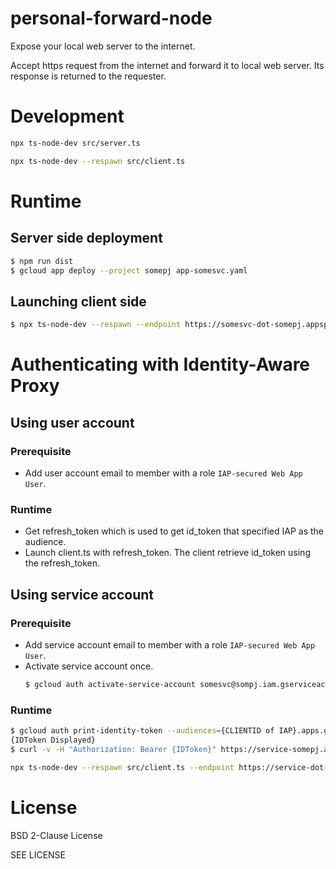 personal-forward-node
===

Expose your local web server to the internet.

Accept https request from the internet and forward it to local web server. Its response is returned to the requester.

# Development

```bash
npx ts-node-dev src/server.ts
```

```bash
npx ts-node-dev --respawn src/client.ts
```


# Runtime

## Server side deployment

```bash
$ npm run dist
$ gcloud app deploy --project somepj app-somesvc.yaml
```

## Launching client side

```bash
$ npx ts-node-dev --respawn --endpoint https://somesvc-dot-somepj.appspot.com --target http://localhost:8090
```

# Authenticating with Identity-Aware Proxy

## Using user account

### Prerequisite

* Add user account email to member with a role `IAP-secured Web App User`.

### Runtime

* Get refresh_token which is used to get id_token that specified IAP as the audience.
* Launch client.ts with refresh_token. The client retrieve id_token using the refresh_token.

## Using service account

### Prerequisite

* Add service account email to member with a role `IAP-secured Web App User`.
* Activate service account once.
  ```bash
  $ gcloud auth activate-service-account somesvc@sompj.iam.gserviceaccount.com --key-file /path/to/service-account.json
  ```

### Runtime

```bash
$ gcloud auth print-identity-token --audiences={CLIENTID of IAP}.apps.googleusercontent.com somesvc@sompj.iam.gserviceaccount.com
{IDToken Displayed}
$ curl -v -H "Authorization: Bearer {IDToken}" https://service-somepj.appspot.com/
```

```bash
npx ts-node-dev --respawn src/client.ts --endpoint https://service-dot-somepj.appspot.com
```


# License

BSD 2-Clause License

SEE LICENSE
